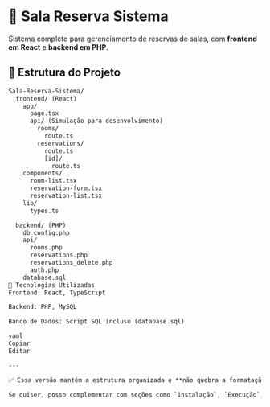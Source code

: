 # 🏢 Sala Reserva Sistema

Sistema completo para gerenciamento de reservas de salas, com **frontend em React** e **backend em PHP**.

## 📂 Estrutura do Projeto

```txt
Sala-Reserva-Sistema/
  frontend/ (React)
    app/
      page.tsx
      api/ (Simulação para desenvolvimento)
        rooms/
          route.ts
        reservations/
          route.ts
          [id]/
            route.ts
    components/
      room-list.tsx
      reservation-form.tsx
      reservation-list.tsx
    lib/
      types.ts

  backend/ (PHP)
    db_config.php
    api/
      rooms.php
      reservations.php
      reservations_delete.php
      auth.php
    database.sql
🚀 Tecnologias Utilizadas
Frontend: React, TypeScript

Backend: PHP, MySQL

Banco de Dados: Script SQL incluso (database.sql)

yaml
Copiar
Editar

---

✅ Essa versão mantém a estrutura organizada e **não quebra a formatação no GitHub**.

Se quiser, posso complementar com seções como `Instalação`, `Execução`, `Requisitos`, etc. 
